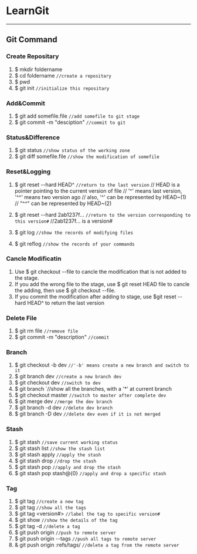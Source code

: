 <link href="http://kevinburke.bitbucket.org/markdowncss/markdown.css" rel="stylesheet"></link>

# LearnGit #

-------------------------------------------------

## Git Command ##

### Create Repositary ###
1. $ mkdir foldername 
2. $ cd foldername `//create a repositary`
3. $ pwd
4. $ git init `//initialize this repositary`

### Add&Commit ###
1. $ git add somefile.file `//add somefile to git stage`
2. $ git commit -m "desciption" `//commit to git`

### Status&Difference ###
1. $ git status `//show status of the working zone`
2. $ git diff somefile.file `//show the modification of somefile`

### Reset&Logging ###
1. $ git reset --hard HEAD^ `//return to the last version`
	// HEAD is a pointer pointing to the current version of file
	// '^' means last version, '^^' means two version ago
	// also, '^' can be represented by HEAD~(1)
	// "^^" can be represented by HEAD~(2)
	
2. $ git reset --hard 2ab1237f... `//return to the version corresponding to this version#`
	//2ab1237f... is a version#
3. $ git log `//show the records of modifying files`
4. $ git reflog `//show the records of your commands`

### Cancle Modificatin ###
1. Use $ git checkout --file to cancle the modification
   that is not added to the stage.
2. If you add the wrong file to the stage, use $ git reset HEAD file
   to cancle the adding, then use $ git checkout --file.
3. If you commit the modification after adding to stage,
   use $git reset --hard HEAD^ to return the last version

### Delete File ###
1. $ git rm file `//remove file`
2. $ git commit -m "description" `//commit`

### Branch ###
1. $ git checkout -b dev `//'-b' means create a new branch and switch to it`
2. $ git branch dev `//create a new branch dev`
3. $ git checkout dev `//switch to dev`
4. $ git branch `//show all the branches, with a '*' at current branch
5. $ git checkout master `//switch to master after complete dev`
6. $ git merge dev `//merge the dev branch`
7. $ git branch -d dev `//delete dev branch`
8. $ git branch -D dev `//delete dev even if it is not merged`

### Stash ###
1. $ git stash `//save current working status`
2. $ git stash list `//show the stash list`
3. $ git stash apply `//apply the stash`
4. $ git stash drop `//drop the stash`
5. $ git stash pop `//apply and drop the stash`
6. $ git stash pop stash@{0} `//apply and drop a specific stash`

### Tag ###
1. $ git tag <name> `//create a new tag`
2. $ git tag `//show all the tags`
3. $ git tag <name> <version#> `//label the tag to specific version#`
4. $ git show <tagname> `//show the details of the tag`
5. $ git tag -d <name> `//delete a tag`
6. $ git push origin <tagname> `//push to remote server`
7. $ git push origin --tags `//push all tags to remote server`
8. & git push origin :refs/tags/<name> `//delete a tag from the remote server`